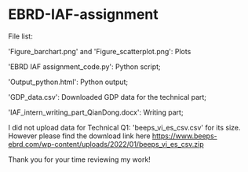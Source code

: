 # EBRD-IAF-assignment


File list: 

'Figure_barchart.png' and 'Figure_scatterplot.png': Plots

'EBRD IAF assignment_code.py': Python script; 

'Output_python.html': Python output;

'GDP_data.csv': Downloaded GDP data for the technical part; 

'IAF_intern_writing_part_QianDong.docx': Writing part;

I did not upload data for Technical Q1: 'beeps_vi_es_csv.csv' for its size. However please find the download link here https://www.beeps-ebrd.com/wp-content/uploads/2022/01/beeps_vi_es_csv.zip


Thank you for your time reviewing my work!
